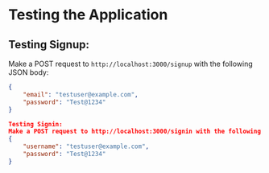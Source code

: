 # Testing the Application

## Testing Signup:
Make a POST request to `http://localhost:3000/signup` with the following JSON body:
```json
{
    "email": "testuser@example.com",
    "password": "Test@1234"
}

Testing Signin:
Make a POST request to http://localhost:3000/signin with the following JSON body:
{
    "username": "testuser@example.com",
    "password": "Test@1234"
}
